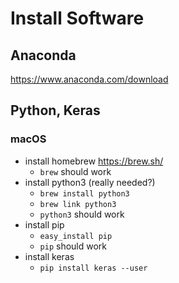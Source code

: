 # Install Software

## Anaconda

https://www.anaconda.com/download

## Python, Keras

### macOS

- install homebrew https://brew.sh/
  - `brew` should work
- install python3 (really needed?)
  - `brew install python3`
  - `brew link python3`
  - `python3` should work
- install pip
  - `easy_install pip`
  - `pip` should work
- install keras
  - `pip install keras --user`
